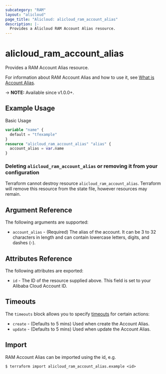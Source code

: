 ```yaml
---
subcategory: "RAM"
layout: "alicloud"
page_title: "Alicloud: alicloud_ram_account_alias"
description: |-
  Provides a Alicloud RAM Account Alias resource.
---
```


# alicloud_ram_account_alias

Provides a RAM Account Alias resource.



For information about RAM Account Alias and how to use it, see [What is Account Alias](https://next.api.alibabacloud.com/document/Ram/2015-05-01/SetAccountAlias).

-> **NOTE:** Available since v1.0.0+.

## Example Usage

Basic Usage

```terraform
variable "name" {
  default = "tfexample"
}
resource "alicloud_ram_account_alias" "alias" {
  account_alias = var.name
}
```

### Deleting `alicloud_ram_account_alias` or removing it from your configuration

Terraform cannot destroy resource `alicloud_ram_account_alias`. Terraform will remove this resource from the state file, however resources may remain.

## Argument Reference

The following arguments are supported:
* `account_alias` - (Required) The alias of the account.
It can be 3 to 32 characters in length and can contain lowercase letters, digits, and dashes (-).

## Attributes Reference

The following attributes are exported:
* `id` - The ID of the resource supplied above. This field is set to your Alibaba Cloud Account ID.

## Timeouts

The `timeouts` block allows you to specify [timeouts](https://www.terraform.io/docs/configuration-0-11/resources.html#timeouts) for certain actions:
* `create` - (Defaults to 5 mins) Used when create the Account Alias.
* `update` - (Defaults to 5 mins) Used when update the Account Alias.

## Import

RAM Account Alias can be imported using the id, e.g.

```shell
$ terraform import alicloud_ram_account_alias.example <id>
```